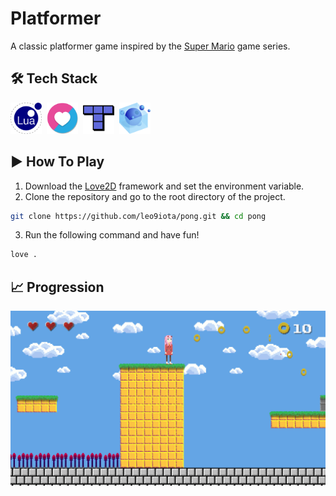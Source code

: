 # Platformer

A classic platformer game inspired by the [Super Mario](https://supermario-game.com/) game series.

## 🛠️ Tech Stack
<div>
    <img src="./assets/images/icons/lua.svg" title="Lua" alt="Lua" width="50" height="50" />&nbsp;
    <img src="./assets/images/icons/love2d.svg" title="Love2D" alt="Love2D" width="50" height="50" />&nbsp;
    <img src="./assets/images/icons/tiled.svg" title="Tiled" alt="Tiled" width="50" height="50" />&nbsp;
    <img src="./assets/images/icons/luarocks.svg" title="LuaRocks" alt="LuaRocks" width="50" height="50" />&nbsp;
<div>

## ▶️ How To Play

1. Download the [Love2D](https://love2d.org/) framework and set the environment variable.
2. Clone the repository and go to the root directory of the project.

```sh
git clone https://github.com/leo9iota/pong.git && cd pong
```

3. Run the following command and have fun!

```sh
love .
```

## 📈 Progression

<div>
    <img src="assets/images/progress/progress-2025-03-29.png" title="Progression" alt="Progression" />
<div>
